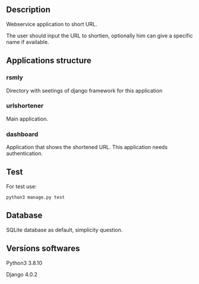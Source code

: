 ## Description
Webservice application to short URL.

The user should input the URL to shortien, optionally him can give a specific name if available.

## Applications structure

### rsmly
Directory with seetings of django framework for this application

### urlshortener
Main application.


### dashboard
Application that shows the shortened URL. This application needs authentication.


## Test

For test use:

```
python3 manage.py test
```

## Database
SQLite database as default, simplicity  question.

## Versions softwares
Python3 3.8.10

Django  4.0.2
